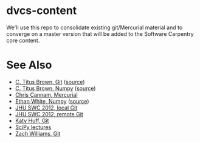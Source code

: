 dvcs-content
============

We'll use this repo to consolidate existing git/Mercurial material and to converge on a
master version that will be added to the Software Carpentry core content.

See Also
========

* [C. Titus Brown, Git](http://ged.msu.edu/angus/git-intro.html)
  ([source](https://github.com/ngs-docs/edda/blob/master/doc/git-intro.txt))
* [C. Titus Brown,
  Numpy](http://nbviewer.ipython.org/urls/raw.github.com/ngs-docs/ngs-notebooks/master/ngs-11-python-and-graphing.ipynb)
  ([source](https://github.com/ngs-docs/ngs-notebooks))
* [Chris Cannam,
  Mercurial](https://code.soundsoftware.ac.uk/projects/easyhg/wiki/SC2012BootcampPlan)
* [Ethan White, Numpy](http://www.programmingforbiologists.org/lectures-and-notes)
  ([source](https://github.com/weecology/progbio/))
* [JHU SWC 2012, local
  Git](https://github.com/JHU-SWC-2012/SWC-bootcamp/tree/master/3a-VersionControlLocal)
* [JHU SWC 2012, remote
  Git](https://github.com/JHU-SWC-2012/SWC-bootcamp/tree/master/3b-VersionControlRemote)
* [Katy Huff,
  Git](https://github.com/thehackerwithin/PyTrieste/wiki/Lesson2a-VersionControl)
* [SciPy lectures](http://scipy-lectures.github.com/)
* [Zach Williams,
  Git](https://github.com/codeforamerica/skillshares/tree/master/git_basics)
